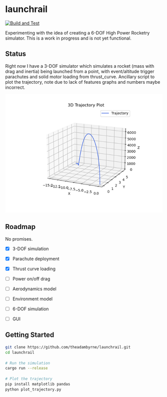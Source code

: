 # launchrail

[![Build and Test](https://github.com/theadambyrne/launchrail/actions/workflows/build_test.yml/badge.svg?branch=main)](https://github.com/theadambyrne/launchrail/actions/workflows/build_test.yml)

Experimenting with the idea of creating a 6-DOF High Power Rocketry simulator. This is a work in progress and is not yet functional.

## Status

Right now I have a 3-DOF simulator which simulates a rocket (mass with drag and inertia) being launched from a point, with event/altitude trigger parachutes and solid motor loading from thrust_curve.
Ancillary script to plot the trajectory, note due to lack of features graphs and numbers maybe incorrect.

![3D Trajectory Plot](/outputs/trajectory.png?raw=true "Trajectory")

## Roadmap

No promises.

- [x] 3-DOF simulation
- [x] Parachute deployment
- [x] Thrust curve loading
- [ ] Power on/off drag 
- [ ] Aerodynamics model
- [ ] Environment model
- [ ] 6-DOF simulation
- [ ] GUI


## Getting Started

```bash
git clone https://github.com/theadambyrne/launchrail.git
cd launchrail

# Run the simulation
cargo run --release

# Plot the trajectory
pip install matplotlib pandas
python plot_trajectory.py
```


